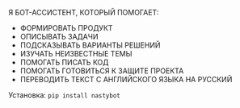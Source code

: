 Я БОТ-АССИСТЕНТ, КОТОРЫЙ ПОМОГАЕТ:
- ФОРМИРОВАТЬ ПРОДУКТ
- ОПИСЫВАТЬ ЗАДАЧИ
- ПОДСКАЗЫВАТЬ ВАРИАНТЫ РЕШЕНИЙ
- ИЗУЧАТЬ НЕИЗВЕСТНЫЕ ТЕМЫ
- ПОМОГАТЬ ПИСАТЬ КОД
- ПОМОГАТЬ ГОТОВИТЬСЯ К ЗАЩИТЕ ПРОЕКТА
- ПЕРЕВОДИТЬ ТЕКСТ С АНГЛИЙСКОГО ЯЗЫКА НА РУССКИЙ



Установка:
`pip install nastybot`
